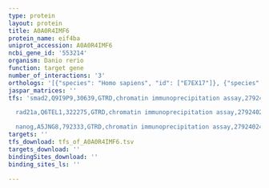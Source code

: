 ```yaml
---
type: protein
layout: protein
title: A0A0R4IMF6
protein_name: eif4ba
uniprot_accession: A0A0R4IMF6
ncbi_gene_id: '553214'
organism: Danio rerio
function: target gene
number_of_interactions: '3'
orthologs: '[{"species": "Homo sapiens", "id": ["E7EX17"]}, {"species": "Mus musculus", "id": ["<a href=\"/protein/q8bgd9\">Q8BGD9</a>"]}, {"species": "Rattus norvegicus", "id": ["<a href=\"/protein/q5rkg9\">Q5RKG9</a>"]}, {"species": "Caenorhabditis elegans", "id": ["O01586"]}]'
jaspar_matrices: ''
tfs: 'smad2,Q9I9P9,30639,GTRD,chromatin immunoprecipitation assay,27924024%5Buid%5D,No

  rad21a,Q6TEL1,322275,GTRD,chromatin immunoprecipitation assay,27924024%5Buid%5D,No

  nanog,A5JNG8,792333,GTRD,chromatin immunoprecipitation assay,27924024%5Buid%5D,No'
targets: ''
tfs_download: tfs_of_A0A0R4IMF6.tsv
targets_download: ''
bindingSites_download: ''
binding_sites_ls: ''

---
```

